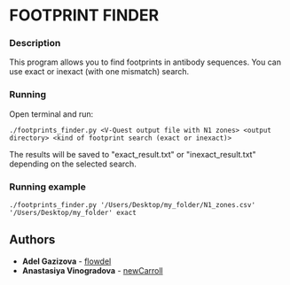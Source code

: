 # FOOTPRINT FINDER

### Description

This program allows you to find footprints in antibody sequences. You can use exact or inexact (with one mismatch) search. 

### Running

Open terminal and run:
```
./footprints_finder.py <V-Quest output file with N1 zones> <output directory> <kind of footprint search (exact or inexact)>
```
The results will be saved to "exact_result.txt" or "inexact_result.txt" depending on the selected search.

### Running example
```
./footprints_finder.py '/Users/Desktop/my_folder/N1_zones.csv' '/Users/Desktop/my_folder' exact
```

## Authors

* **Adel Gazizova** - [flowdel](https://github.com/flowdel)
* **Anastasiya Vinogradova** - [newCarroll](https://github.com/newCarroll)
